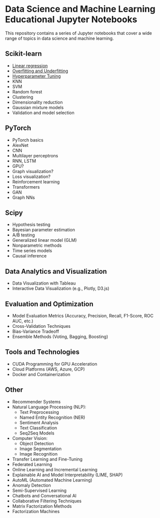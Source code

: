 # Data Science and Machine Learning Educational Jupyter Notebooks

This repository contains a series of Jupyter notebooks that cover a wide range of topics in data science and machine learning.

## Scikit-learn
- [Linear regression](./scikit-learn/linear_regression.ipynb)
- [Overfitting and Underfitting](./scikit-learn/properly_fitting.ipynb)
- [Hyperparameter Tuning](./scikit-learn/hyperparameter_tuning.ipynb)
- KNN
- SVM
- Random forest
- Clustering
- Dimensionality reduction
- Gaussian mixture models
- Validation and model selection

## PyTorch
- PyTorch basics
- AlexNet
- CNN
- Multilayer perceptrons
- RNN, LSTM
- GPU?
- Graph visualization?
- Loss visualization?
- Reinforcement learning
- Transformers
- GAN
- Graph NNs

## Scipy
- Hypothesis testing
- Bayesian parameter estimation
- A/B testing
- Generalized linear model (GLM)
- Nonparametric methods
- Time series models
- Causal inference

## Data Analytics and Visualization
- Data Visualization with Tableau
- Interactive Data Visualization (e.g., Plotly, D3.js)

## Evaluation and Optimization
- Model Evaluation Metrics (Accuracy, Precision, Recall, F1-Score, ROC AUC, etc.)
- Cross-Validation Techniques
- Bias-Variance Tradeoff
- Ensemble Methods (Voting, Bagging, Boosting)

## Tools and Technologies
- CUDA Programming for GPU Acceleration
- Cloud Platforms (AWS, Azure, GCP)
- Docker and Containerization

## Other
- Recommender Systems
- Natural Language Processing (NLP):
  - Text Preprocessing
  - Named Entity Recognition (NER)
  - Sentiment Analysis
  - Text Classification
  - Seq2Seq Models
- Computer Vision:
  - Object Detection
  - Image Segmentation
  - Image Recognition
- Transfer Learning and Fine-Tuning
- Federated Learning
- Online Learning and Incremental Learning
- Explainable AI and Model Interpretability (LIME, SHAP)
- AutoML (Automated Machine Learning)
- Anomaly Detection
- Semi-Supervised Learning
- Chatbots and Conversational AI
- Collaborative Filtering Techniques
- Matrix Factorization Methods
- Factorization Machines
